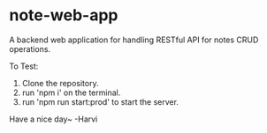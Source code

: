 # note-web-app

A backend web application for handling RESTful API for notes CRUD operations.

To Test:
1. Clone the repository.
2. run 'npm i' on the terminal.
3. run 'npm run start:prod' to start the server.

Have a nice day~
            -Harvi
